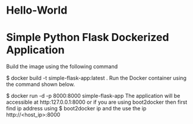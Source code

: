 # Hello-World
# Simple Python Flask Dockerized Application
Build the image using the following command

$ docker build -t simple-flask-app:latest .
Run the Docker container using the command shown below.

$ docker run -d -p 8000:8000 simple-flask-app
The application will be accessible at http:127.0.0.1:8000 or if you are using boot2docker then first find ip address using $ boot2docker ip and the use the ip http://<host_ip>:8000
